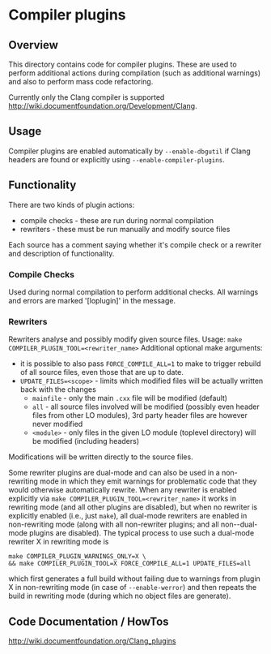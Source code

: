 # Compiler plugins

## Overview

This directory contains code for compiler plugins. These are used to perform
additional actions during compilation (such as additional warnings) and
also to perform mass code refactoring.

Currently only the Clang compiler is supported <http://wiki.documentfoundation.org/Development/Clang>.

## Usage

Compiler plugins are enabled automatically by `--enable-dbgutil` if Clang headers
are found or explicitly using `--enable-compiler-plugins`.

## Functionality

There are two kinds of plugin actions:

- compile checks - these are run during normal compilation
- rewriters - these must be run manually and modify source files

Each source has a comment saying whether it's compile check or a rewriter
and description of functionality.

### Compile Checks

Used during normal compilation to perform additional checks.
All warnings and errors are marked '[loplugin]' in the message.

### Rewriters

Rewriters analyse and possibly modify given source files.
Usage: `make COMPILER_PLUGIN_TOOL=<rewriter_name>`
Additional optional make arguments:

- it is possible to also pass `FORCE_COMPILE_ALL=1` to make to trigger rebuild of all source files,
    even those that are up to date.
- `UPDATE_FILES=<scope>` - limits which modified files will be actually written back with the changes
    - `mainfile` - only the main `.cxx` file will be modified (default)
    - `all` - all source files involved will be modified (possibly even header files from other LO modules),
        3rd party header files are however never modified
    - `<module>` - only files in the given LO module (toplevel directory) will be modified (including headers)

Modifications will be written directly to the source files.

Some rewriter plugins are dual-mode and can also be used in a non-rewriting mode
in which they emit warnings for problematic code that they would otherwise
automatically rewrite.  When any rewriter is enabled explicitly via `make
COMPILER_PLUGIN_TOOL=<rewriter_name>` it works in rewriting mode (and all other
plugins are disabled), but when no rewriter is explicitly enabled (i.e., just
`make`), all dual-mode rewriters are enabled in non-rewriting mode (along with
all non-rewriter plugins; and all non--dual-mode plugins are disabled).  The
typical process to use such a dual-mode rewriter X in rewriting mode is

    make COMPILER_PLUGIN_WARNINGS_ONLY=X \
    && make COMPILER_PLUGIN_TOOL=X FORCE_COMPILE_ALL=1 UPDATE_FILES=all

which first generates a full build without failing due to warnings from plugin
X in non-rewriting mode (in case of `--enable-werror`) and then repeats the build
in rewriting mode (during which no object files are generate).


## Code Documentation / HowTos

<http://wiki.documentfoundation.org/Clang_plugins>
